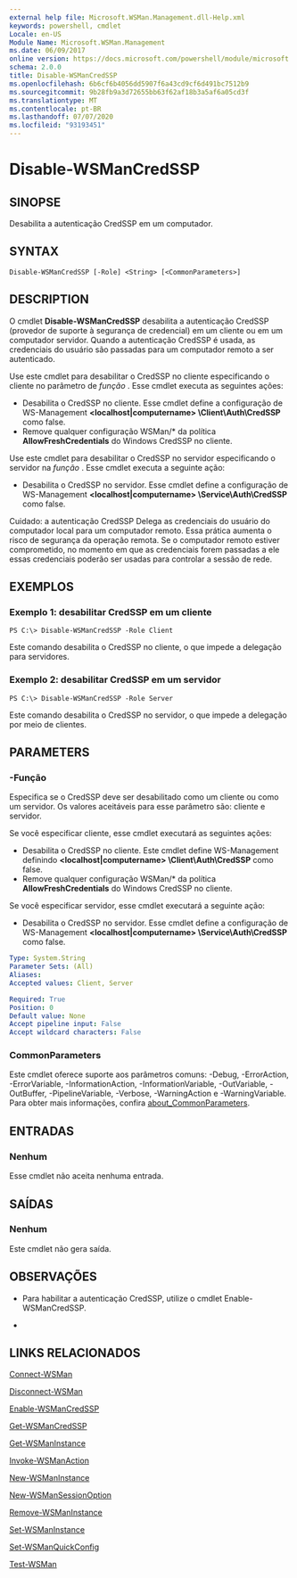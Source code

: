 ```yaml
---
external help file: Microsoft.WSMan.Management.dll-Help.xml
keywords: powershell, cmdlet
Locale: en-US
Module Name: Microsoft.WSMan.Management
ms.date: 06/09/2017
online version: https://docs.microsoft.com/powershell/module/microsoft.wsman.management/disable-wsmancredssp?view=powershell-6&WT.mc_id=ps-gethelp
schema: 2.0.0
title: Disable-WSManCredSSP
ms.openlocfilehash: 6b6cf6b4056dd5907f6a43cd9cf6d491bc7512b9
ms.sourcegitcommit: 9b28fb9a3d72655bb63f62af18b3a5af6a05cd3f
ms.translationtype: MT
ms.contentlocale: pt-BR
ms.lasthandoff: 07/07/2020
ms.locfileid: "93193451"
---
```

# Disable-WSManCredSSP

## SINOPSE
Desabilita a autenticação CredSSP em um computador.

## SYNTAX

```
Disable-WSManCredSSP [-Role] <String> [<CommonParameters>]
```

## DESCRIPTION
O cmdlet **Disable-WSManCredSSP** desabilita a autenticação CredSSP (provedor de suporte à segurança de credencial) em um cliente ou em um computador servidor.
Quando a autenticação CredSSP é usada, as credenciais do usuário são passadas para um computador remoto a ser autenticado.

Use este cmdlet para desabilitar o CredSSP no cliente especificando o cliente no parâmetro de *função* .
Esse cmdlet executa as seguintes ações:

- Desabilita o CredSSP no cliente. Esse cmdlet define a configuração de WS-Management **\<localhost|computername\> \Client\Auth\CredSSP** como false.
- Remove qualquer configuração WSMan/* da política **AllowFreshCredentials** do Windows CredSSP no cliente.

Use este cmdlet para desabilitar o CredSSP no servidor especificando o servidor na *função* .
Esse cmdlet executa a seguinte ação:

- Desabilita o CredSSP no servidor. Esse cmdlet define a configuração de WS-Management **\<localhost|computername\> \Service\Auth\CredSSP** como false.

Cuidado: a autenticação CredSSP Delega as credenciais do usuário do computador local para um computador remoto.
Essa prática aumenta o risco de segurança da operação remota.
Se o computador remoto estiver comprometido, no momento em que as credenciais forem passadas a ele essas credenciais poderão ser usadas para controlar a sessão de rede.

## EXEMPLOS

### Exemplo 1: desabilitar CredSSP em um cliente

```
PS C:\> Disable-WSManCredSSP -Role Client
```

Este comando desabilita o CredSSP no cliente, o que impede a delegação para servidores.

### Exemplo 2: desabilitar CredSSP em um servidor

```
PS C:\> Disable-WSManCredSSP -Role Server
```

Este comando desabilita o CredSSP no servidor, o que impede a delegação por meio de clientes.

## PARAMETERS

### -Função
Especifica se o CredSSP deve ser desabilitado como um cliente ou como um servidor.
Os valores aceitáveis para esse parâmetro são: cliente e servidor.

Se você especificar cliente, esse cmdlet executará as seguintes ações:

- Desabilita o CredSSP no cliente. Este cmdlet define WS-Management definindo **\<localhost|computername\> \Client\Auth\CredSSP** como false.
- Remove qualquer configuração WSMan/* da política **AllowFreshCredentials** do Windows CredSSP no cliente.

Se você especificar servidor, esse cmdlet executará a seguinte ação:

- Desabilita o CredSSP no servidor. Esse cmdlet define a configuração de WS-Management **\<localhost|computername\> \Service\Auth\CredSSP** como false.

```yaml
Type: System.String
Parameter Sets: (All)
Aliases:
Accepted values: Client, Server

Required: True
Position: 0
Default value: None
Accept pipeline input: False
Accept wildcard characters: False
```

### CommonParameters
Este cmdlet oferece suporte aos parâmetros comuns: -Debug, -ErrorAction, -ErrorVariable, -InformationAction, -InformationVariable, -OutVariable, -OutBuffer, -PipelineVariable, -Verbose, -WarningAction e -WarningVariable. Para obter mais informações, confira [about_CommonParameters](https://go.microsoft.com/fwlink/?LinkID=113216).

## ENTRADAS

### Nenhum
Esse cmdlet não aceita nenhuma entrada.

## SAÍDAS

### Nenhum
Este cmdlet não gera saída.

## OBSERVAÇÕES

* Para habilitar a autenticação CredSSP, utilize o cmdlet Enable-WSManCredSSP.

*

## LINKS RELACIONADOS

[Connect-WSMan](Connect-WSMan.md)

[Disconnect-WSMan](Disconnect-WSMan.md)

[Enable-WSManCredSSP](Enable-WSManCredSSP.md)

[Get-WSManCredSSP](Get-WSManCredSSP.md)

[Get-WSManInstance](Get-WSManInstance.md)

[Invoke-WSManAction](Invoke-WSManAction.md)

[New-WSManInstance](New-WSManInstance.md)

[New-WSManSessionOption](New-WSManSessionOption.md)

[Remove-WSManInstance](Remove-WSManInstance.md)

[Set-WSManInstance](Set-WSManInstance.md)

[Set-WSManQuickConfig](Set-WSManQuickConfig.md)

[Test-WSMan](Test-WSMan.md)
